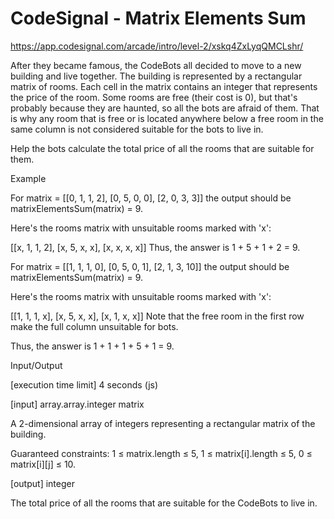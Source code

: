 # CodeSignal - Matrix Elements Sum

https://app.codesignal.com/arcade/intro/level-2/xskq4ZxLyqQMCLshr/

After they became famous, the CodeBots all decided to move to a new building and live together. The building is represented by a rectangular matrix of rooms. Each cell in the matrix contains an integer that represents the price of the room. Some rooms are free (their cost is 0), but that's probably because they are haunted, so all the bots are afraid of them. That is why any room that is free or is located anywhere below a free room in the same column is not considered suitable for the bots to live in.

Help the bots calculate the total price of all the rooms that are suitable for them.

Example

For
matrix = [[0, 1, 1, 2], 
          [0, 5, 0, 0], 
          [2, 0, 3, 3]]
the output should be
matrixElementsSum(matrix) = 9.

Here's the rooms matrix with unsuitable rooms marked with 'x':

[[x, 1, 1, 2], 
 [x, 5, x, x], 
 [x, x, x, x]]
Thus, the answer is 1 + 5 + 1 + 2 = 9.

For
matrix = [[1, 1, 1, 0], 
          [0, 5, 0, 1], 
          [2, 1, 3, 10]]
the output should be
matrixElementsSum(matrix) = 9.

Here's the rooms matrix with unsuitable rooms marked with 'x':

[[1, 1, 1, x], 
 [x, 5, x, x], 
 [x, 1, x, x]]
Note that the free room in the first row make the full column unsuitable for bots.

Thus, the answer is 1 + 1 + 1 + 5 + 1 = 9.

Input/Output

[execution time limit] 4 seconds (js)

[input] array.array.integer matrix

A 2-dimensional array of integers representing a rectangular matrix of the building.

Guaranteed constraints:
1 ≤ matrix.length ≤ 5,
1 ≤ matrix[i].length ≤ 5,
0 ≤ matrix[i][j] ≤ 10.

[output] integer

The total price of all the rooms that are suitable for the CodeBots to live in.